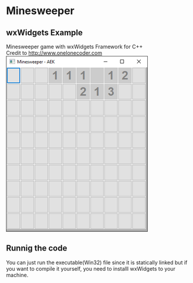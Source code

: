 # Minesweeper
## wxWidgets Example
Minesweeper game with wxWidgets Framework for C++ <br>
Credit to http://www.onelonecoder.com <br>
![Screenshot](https://github.com/AliEmreKeskin/Minesweeper/blob/master/screenshots/Capture.PNG)
## Runnig the code
You can just run the executable(Win32) file since it is statically linked but if you want to compile it yourself, you need to installl wxWidgets to your machine.
